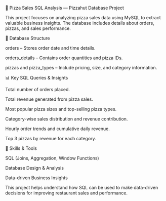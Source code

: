 🍕 Pizza Sales SQL Analysis — Pizzahut Database Project

This project focuses on analyzing pizza sales data using MySQL to extract valuable business insights. The database includes details about orders, pizzas, and sales performance.

🧱 Database Structure

orders – Stores order date and time details.

orders_details – Contains order quantities and pizza IDs.

pizzas and pizza_types – Include pricing, size, and category information.

📊 Key SQL Queries & Insights

Total number of orders placed.

Total revenue generated from pizza sales.

Most popular pizza sizes and top-selling pizza types.

Category-wise sales distribution and revenue contribution.

Hourly order trends and cumulative daily revenue.

Top 3 pizzas by revenue for each category.

🧠 Skills & Tools

SQL (Joins, Aggregation, Window Functions)

Database Design & Analysis

Data-driven Business Insights

This project helps understand how SQL can be used to make data-driven decisions for improving restaurant sales and performance.
